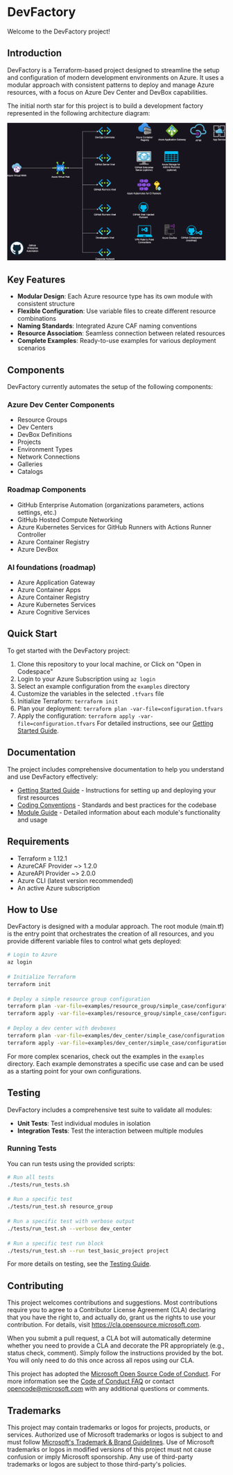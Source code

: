 # DevFactory

Welcome to the DevFactory project!

## Introduction

DevFactory is a Terraform-based project designed to streamline the setup and configuration of modern development environments on Azure. It uses a modular approach with consistent patterns to deploy and manage Azure resources, with a focus on Azure Dev Center and DevBox capabilities.

The initial north star for this project is to build a development factory represented in the following architecture diagram:

![DevFactory](docs/images/devfactoryv1.png)

## Key Features

- **Modular Design**: Each Azure resource type has its own module with consistent structure
- **Flexible Configuration**: Use variable files to create different resource combinations
- **Naming Standards**: Integrated Azure CAF naming conventions
- **Resource Association**: Seamless connection between related resources
- **Complete Examples**: Ready-to-use examples for various deployment scenarios

## Components

DevFactory currently automates the setup of the following components:

### Azure Dev Center Components

- Resource Groups
- Dev Centers
- DevBox Definitions
- Projects
- Environment Types
- Network Connections
- Galleries
- Catalogs

### Roadmap Components

- GitHub Enterprise Automation (organizations parameters, actions settings, etc.)
- GitHub Hosted Compute Networking
- Azure Kubernetes Services for GitHub Runners with Actions Runner Controller
- Azure Container Registry
- Azure DevBox

### AI foundations (roadmap)

- Azure Application Gateway
- Azure Container Apps
- Azure Container Registry
- Azure Kubernetes Services
- Azure Cognitive Services

## Quick Start

To get started with the DevFactory project:

1. Clone this repository to your local machine, or Click on "Open in Codespace"
2. Login to your Azure Subscription using `az login`
3. Select an example configuration from the `examples` directory
4. Customize the variables in the selected `.tfvars` file
5. Initialize Terraform: `terraform init`
6. Plan your deployment: `terraform plan -var-file=configuration.tfvars`
7. Apply the configuration: `terraform apply -var-file=configuration.tfvars`
For detailed instructions, see our [Getting Started Guide](docs/getting_started.md).

## Documentation

The project includes comprehensive documentation to help you understand and use DevFactory effectively:

- [Getting Started Guide](docs/getting_started.md) - Instructions for setting up and deploying your first resources
- [Coding Conventions](docs/conventions.md) - Standards and best practices for the codebase
- [Module Guide](docs/module_guide.md) - Detailed information about each module's functionality and usage

## Requirements

- Terraform ≥ 1.12.1
- AzureCAF Provider ~> 1.2.0
- AzureAPI Provider ~> 2.0.0
- Azure CLI (latest version recommended)
- An active Azure subscription

## How to Use

DevFactory is designed with a modular approach. The root module (main.tf) is the entry point that orchestrates the creation of all resources, and you provide different variable files to control what gets deployed:

```bash
# Login to Azure
az login

# Initialize Terraform
terraform init

# Deploy a simple resource group configuration
terraform plan -var-file=examples/resource_group/simple_case/configuration.tfvars
terraform apply -var-file=examples/resource_group/simple_case/configuration.tfvars

# Deploy a dev center with devboxes
terraform plan -var-file=examples/dev_center/simple_case/configuration.tfvars
terraform apply -var-file=examples/dev_center/simple_case/configuration.tfvars
```

For more complex scenarios, check out the examples in the `examples` directory. Each example demonstrates a specific use case and can be used as a starting point for your own configurations.

## Testing

DevFactory includes a comprehensive test suite to validate all modules:

- **Unit Tests**: Test individual modules in isolation
- **Integration Tests**: Test the interaction between multiple modules

### Running Tests

You can run tests using the provided scripts:

```bash
# Run all tests
./tests/run_tests.sh

# Run a specific test
./tests/run_test.sh resource_group

# Run a specific test with verbose output
./tests/run_test.sh --verbose dev_center

# Run a specific test run block
./tests/run_test.sh --run test_basic_project project
```

For more details on testing, see the [Testing Guide](docs/testing.md).

## Contributing

This project welcomes contributions and suggestions.  Most contributions require you to agree to a
Contributor License Agreement (CLA) declaring that you have the right to, and actually do, grant us
the rights to use your contribution. For details, visit https://cla.opensource.microsoft.com.

When you submit a pull request, a CLA bot will automatically determine whether you need to provide
a CLA and decorate the PR appropriately (e.g., status check, comment). Simply follow the instructions
provided by the bot. You will only need to do this once across all repos using our CLA.

This project has adopted the [Microsoft Open Source Code of Conduct](https://opensource.microsoft.com/codeofconduct/).
For more information see the [Code of Conduct FAQ](https://opensource.microsoft.com/codeofconduct/faq/) or
contact [opencode@microsoft.com](mailto:opencode@microsoft.com) with any additional questions or comments.

## Trademarks

This project may contain trademarks or logos for projects, products, or services. Authorized use of Microsoft
trademarks or logos is subject to and must follow
[Microsoft's Trademark & Brand Guidelines](https://www.microsoft.com/en-us/legal/intellectualproperty/trademarks/usage/general).
Use of Microsoft trademarks or logos in modified versions of this project must not cause confusion or imply Microsoft sponsorship.
Any use of third-party trademarks or logos are subject to those third-party's policies.
